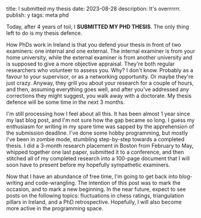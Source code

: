 title: I submitted my thesis
date: 2023-08-28
description: It's overrrrrr.
publish: y
tags: meta phd

Today, after 4 years of toil, I **SUBMITTED MY PHD THESIS**. The only thing left to do is my thesis defence.

How PhDs work in Ireland is that you defend your thesis in front of two examiners: one internal and one external. The internal examiner is from your home university, while the external examiner is from another university and is supposed to give a more objective appraisal. They're both regular researchers who volunteer to assess you. Why? I don't know. Probably as a favour to your supervisor, or as a networking opportunity. Or maybe they're just crazy. Anyway, they grill you about your research for a couple of hours, and then, assuming everything goes well, and after you've addressed any corrections they might suggest, you walk away with a doctorate. My thesis defence will be some time in the next 3 months.

I'm still processing how I feel about all this. It has been almost 1 year since my last blog post, and I'm not sure how the gap became so long. I guess my enthusiasm for writing in my spare time was sapped by the apprehension of the submission deadline. I've done some hobby programming, but mostly I've been in zombie mode, stumbling step-by-step towards a completed thesis. I did a 3-month research placement in Boston from February to May, whipped together one last paper, submitted it to a conference, and then stitched all of my completed research into a 100-page document that I will soon have to present before my hopefully sympathetic examiners.

Now that I have an abundance of free time, I'm going to get back into blog-writing and code-wrangling. The intention of this post was to mark the occasion, and to mark a new beginning. In the near future, expect to see posts on the following topics: fluctuations in chess ratings, triangulation pillars in Ireland, and a PhD retrospective. Hopefully, I will also become more active in the programming space.

